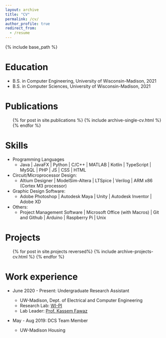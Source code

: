 ```yaml
---
layout: archive
title: "CV"
permalink: /cv/
author_profile: true
redirect_from:
  - /resume
---
```


{% include base_path %}

Education
======
* B.S. in Computer Engineering, University of Wisconsin-Madison, 2021
* B.S. in Computer Sciences, University of Wisconsin-Madison, 2021

Publications
======
  <ul>{% for post in site.publications %}
    {% include archive-single-cv.html %}
  {% endfor %}</ul>

Skills
======
* Programming Languages
  * Java | JavaFX | Python | C/C++ | MATLAB | Kotlin | TypeScript | MySQL | PHP | JS | CSS | HTML
* Circuit/Microprocessor Design:
  * Altium Designer | ModelSim-Altera | LTSpice | Verilog | ARM x86 (Cortex M3 processor)
* Graphic Design Software:
  * Adobe Photoshop | Autodesk Maya | Unity | Autodesk Inventor | Adobe XD
* Others:
  * Project Management Software | Microsoft Office (with Macros) | Git and Github | Arduino | Raspberry Pi | Unix

Projects
======
  <ul>{% for post in site.projects reversed%}
    {% include archive-projects-cv.html %}
  {% endfor %}</ul>

Work experience
======
* June 2020 - Present: Undergraduate Research Assistant
  * UW-Madison, Dept. of Electrical and Computer Engineering
  * Research Lab: <a href="https://wiscprivacy.com/">WI-PI</a>
  * Lab Leader: <a href="https://kassemfawaz.com/">Prof. Kassem Fawaz</a>

* May - Aug 2019: DCS Team Member
  * UW-Madison Housing